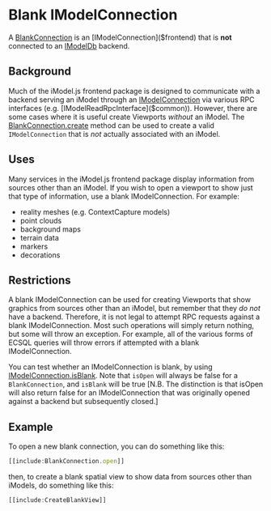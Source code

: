 # Blank IModelConnection

A [BlankConnection]($frontend) is an [IModelConnection]($frontend) that is **not** connected to an [IModelDb]($backend) backend.

## Background

Much of the iModel.js frontend package is designed to communicate with a backend serving an iModel through an [IModelConnection]($frontend) via various RPC interfaces (e.g. [IModelReadRpcInterface]($common)). However, there are some cases where it is useful create Viewports *without* an iModel. The [BlankConnection.create]($frontend) method can be used to create a valid `IModelConnection` that is *not* actually associated with an iModel.

## Uses

Many services in the iModel.js frontend package display information from sources other than an iModel. If you wish to open a viewport to show just that type of information, use a blank IModelConnection. For example:

- reality meshes (e.g. ContextCapture models)
- point clouds
- background maps
- terrain data
- markers
- decorations

## Restrictions

A blank IModelConnection can be used for creating Viewports that show graphics from sources other than an iModel, but remember that they *do not* have a backend. Therefore, it is not legal to attempt RPC requests against a blank IModelConnection. Most such operations will simply return nothing, but some will throw an exception. For example, all of the various forms of ECSQL queries will throw errors if attempted with a blank IModelConnection.

You can test whether an IModelConnection is blank, by using [IModelConnection.isBlank]($frontend). Note that `isOpen` will always be false for a `BlankConnection`, and `isBlank` will be true [N.B. The distinction is that isOpen will also return false for an IModelConnection that was originally opened against a backend but subsequently closed.]

## Example

To open a new blank connection, you can do something like this:

```ts
[[include:BlankConnection.open]]
```

then, to create a blank spatial view to show data from sources other than iModels, do something like this:

  ```ts
  [[include:CreateBlankView]]
  ```
